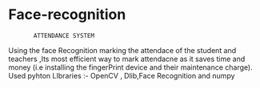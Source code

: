 # Face-recognition 
           ATTENDANCE SYSTEM 
Using the face Recognition marking the attendace of the student and teachers ,Its most efficient way to mark attendacne as it saves time and money (i.e installing the fingerPrint device and their maintenance charge).
Used pyhton LIbraries :- OpenCV , Dlib,Face Recognition and numpy 
